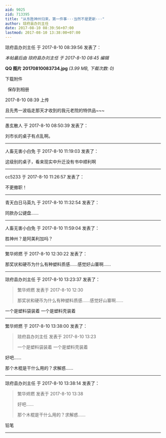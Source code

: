 ```yaml
---
aid: 9025
zid: 713395
title: "从东胜神州归来，第一件事···当然不是更新···"
author: 琼府县办刘主任
date: 2017-08-10 08:39:56+07:00
lastmod: 2017-08-10 13:38:00+07:00
---
```


琼府县办刘主任 于 2017-8-10 08:39:56 发表了：

_本帖最后由 琼府县办刘主任 于 2017-8-10 08:45 编辑_

**QQ 图片 20170810083734.jpg** _(3.99 MB, 下载次数: 0)_

下载附件

&nbsp;
保存到相册

2017-8-10 08:39 上传

且先秀一波临走那天才收到的我元老院的特供品~~~

---

愚玄散人 于 2017-8-10 08:50:39 发表了：

刘市长的桌子有点乱啊。

---

人畜无害小白免 于 2017-8-10 11:19:03 发表了：

这级别的桌子，看来现实中升迁没有书中顺利啊

---

cc5233 于 2017-8-10 11:26:57 发表了：

不更撤职！

---

青天白日马英九 于 2017-8-10 11:32:54 发表了：

同款办公键盘……

---

人畜无害小白免 于 2017-8-10 11:59:04 发表了：

胜神州？是阿美利加吗？

---

繁华烬燃 于 2017-8-10 12:30:22 发表了：

那奖状和硬币为什么有种塑料质感……感觉好山寨啊……

---

琼府县办刘主任 于 2017-8-10 13:23:37 发表了：

> 繁华烬燃 发表于 2017-8-10 12:30
>
> 那奖状和硬币为什么有种塑料质感……感觉好山寨啊……

一个是塑料袋装着 一个是塑料壳装着

---

繁华烬燃 于 2017-8-10 13:38:00 发表了：

> 琼府县办刘主任 发表于 2017-8-10 13:23
>
> 一个是塑料袋装着 一个是塑料壳装着

好吧……

那个木棍是干什么用的？求解惑……

---

琼府县办刘主任 于 2017-8-10 13:38:14 发表了：

> 繁华烬燃 发表于 2017-8-10 13:38
>
> 好吧……
>
> 那个木棍是干什么用的？求解惑……

铅笔

---
